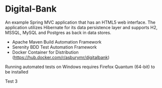 # Digital-Bank
An example Spring MVC application that has an HTML5 web interface. The application utilizes Hibernate for its data persistence layer and supports H2, MSSQL, MySQL and Postgres as back in data stores.

- Apache Maven Build Automation Framework
- Serenity BDD Test Automation Framework
- Docker Container for Distribution (https://hub.docker.com/r/asburymr/digitalbank)

Running automated tests on Windows requires Firefox Quantum (64-bit) to be installed 

Test 3
